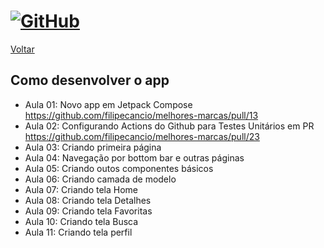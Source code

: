 # [![GitHub](https://user-images.githubusercontent.com/13178261/162545383-b9ef42d9-ceef-42ad-a5a0-3ff39da83a46.png)](https://github.com/filipecancio/melhores-marcas)

[Voltar](https://github.com/filipecancio/melhores-marcas)

## Como desenvolver o app
- Aula 01: Novo app em Jetpack Compose https://github.com/filipecancio/melhores-marcas/pull/13
- Aula 02: Configurando Actions do Github para Testes Unitários em PR https://github.com/filipecancio/melhores-marcas/pull/23
- Aula 03: Criando primeira página
- Aula 04: Navegação por bottom bar e outras páginas
- Aula 05: Criando outos componentes básicos
- Aula 06: Criando camada de modelo
- Aula 07: Criando tela Home
- Aula 08: Criando tela Detalhes
- Aula 09: Criando tela Favoritas
- Aula 10: Criando tela Busca
- Aula 11: Criando tela perfil
